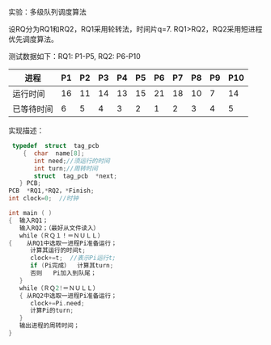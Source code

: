 实验：多级队列调度算法

设RQ分为RQ1和RQ2，RQ1采用轮转法，时间片q=7.
        RQ1>RQ2，RQ2采用短进程优先调度算法。

测试数据如下：RQ1: P1-P5, RQ2: P6-P10　

| 进程 | P1 | P2 | P3 | P4 | P5 |	P6 | P7 | P8 | P9 |	P10 |
| ---- | ---- | ---- | ---- | ---- | ---- | ---- | ---- | ---- | ---- | ---- |
|运行时间 |16 |11| 14 |13| 15 |21 |18 |10| 7 | 14|
|已等待时间 |6|5|4|3|2|1|2|3|4|5|

实现描述：

```c
 typedef  struct  tag_pcb
    {  char  name[8];
       int need;//须运行的时间
       int turn;//周转时间
       struct  tag_pcb  *next;
   } PCB;
PCB  *RQ1,*RQ2，*Finish;
int clock=0;  //时钟

int main ( )
{  输入RQ1；
   输入RQ2；（最好从文件读入）
   while（ＲＱ１！＝ＮＵＬＬ）
{    从RQ1中选取一进程Pi准备运行；
      计算其运行的时间t;
      clock+=t;  //表示Pi运行t;
      if (Pi完成）  计算其turn;
      否则   Pi加入到队尾；
   }
   while（ＲＱ2!＝ＮＵＬＬ）
   { 从RQ2中选取一进程Pi准备运行；   
      clock+=Pi.need;
      计算Pi的turn;
   }
   输出进程的周转时间；   
}
　
```
